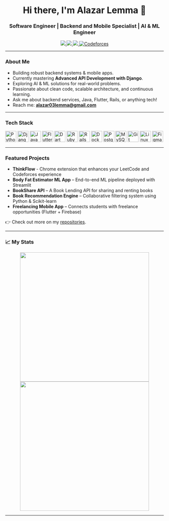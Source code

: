 <!-- Banner or logo can be added here if desired -->

<h1 align="center">Hi there, I'm Alazar Lemma 👋</h1>
<h3 align="center">Software Engineer | Backend and Mobile Specialist | AI & ML Engineer</h3>

<p align="center">
  <a href="https://linkedin.com/in/alazarlemma02" target="_blank">
    <img src="https://img.shields.io/badge/LinkedIn-0077B5?style=flat-square&logo=linkedin&logoColor=white"/>
  </a>
  <a href="mailto:alazar03lemma@gmail.com">
    <img src="https://img.shields.io/badge/Email-D14836?style=flat-square&logo=gmail&logoColor=white"/>
  </a>
  <a href="https://www.leetcode.com/alazar10" target="_blank">
    <img src="https://img.shields.io/badge/LeetCode-FFA116?style=flat-square&logo=leetcode&logoColor=white"/>
  </a>
  <a href="https://codeforces.com/profile/alazar.lemma" target="_blank">
    <img src="https://img.shields.io/badge/Codeforces-1f8acb?style=flat-square&logo=codeforces&logoColor=white" alt="Codeforces"/>
  </a>
</p>

---

### About Me

- Building robust backend systems & mobile apps.
- Currently mastering **Advanced API Development with Django**.
- Exploring AI & ML solutions for real-world problems.
- Passionate about clean code, scalable architecture, and continuous learning.
- Ask me about backend services, Java, Flutter, Rails, or anything tech!
- Reach me: **alazar03lemma@gmail.com**

---

### Tech Stack

<p align="left">
  <img src="https://cdn.jsdelivr.net/gh/devicons/devicon/icons/python/python-original.svg" width="35" title="Python"/>
  <img src="https://cdn.jsdelivr.net/gh/devicons/devicon/icons/django/django-plain.svg" width="35" title="Django"/>
  <img src="https://cdn.jsdelivr.net/gh/devicons/devicon/icons/java/java-original.svg" width="35" title="Java"/>
  <img src="https://cdn.jsdelivr.net/gh/devicons/devicon/icons/flutter/flutter-original.svg" width="35" title="Flutter"/>
  <img src="https://cdn.jsdelivr.net/gh/devicons/devicon/icons/dart/dart-original.svg" width="35" title="Dart"/>
  <img src="https://cdn.jsdelivr.net/gh/devicons/devicon/icons/ruby/ruby-original.svg" width="35" title="Ruby"/>
  <img src="https://cdn.jsdelivr.net/gh/devicons/devicon/icons/rails/rails-plain.svg" width="35" title="Rails"/>
  <img src="https://cdn.jsdelivr.net/gh/devicons/devicon/icons/docker/docker-original.svg" width="35" title="Docker"/>
  <img src="https://cdn.jsdelivr.net/gh/devicons/devicon/icons/postgresql/postgresql-original.svg" width="35" title="PostgreSQL"/>
  <img src="https://cdn.jsdelivr.net/gh/devicons/devicon/icons/mysql/mysql-original.svg" width="35" title="MySQL"/>
  <img src="https://cdn.jsdelivr.net/gh/devicons/devicon/icons/git/git-original.svg" width="35" title="Git"/>
  <img src="https://cdn.jsdelivr.net/gh/devicons/devicon/icons/linux/linux-original.svg" width="35" title="Linux"/>
  <img src="https://cdn.jsdelivr.net/gh/devicons/devicon/icons/figma/figma-original.svg" width="35" title="Figma"/>
</p>

---
### Featured Projects
- **ThinkFlow** - Chrome extension that enhances your LeetCode and Codeforces experience
- **Body Fat Estimator ML App** – End-to-end ML pipeline deployed with Streamlit
- **BookShare API** – A Book Lending API for sharing and renting books  
- **Book Recommendation Engine** – Collaborative filtering system using Python & Scikit-learn
- **Freelancing Mobile App** – Connects students with freelance opportunities (Flutter + Firebase) 

👉 Check out more on my [repositories](https://github.com/alazarlemma02?tab=repositories).

---
### 📈 My Stats

<p align="center">
  <img src="https://github-readme-streak-stats.herokuapp.com/?user=alazarlemma02&theme=radical" width="410"/ height>
  <img src="https://github-readme-stats.vercel.app/api/top-langs/?username=alazarlemma02&layout=compact&theme=radical" width="410"/>
</p>

<!--
**Let’s connect and build something amazing together!**
-->

---
